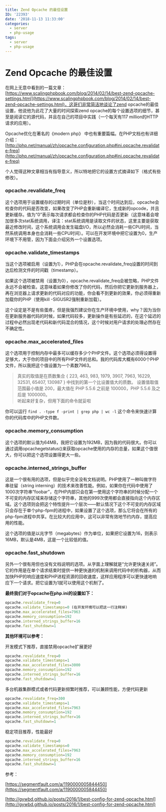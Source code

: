 ```yaml
---
title: Zend Opcache 的最佳设置
ID: '22393'
date: '2018-11-13 11:33:00'
categories:
  - server
  - php-usage
tags:
  - server
  - php-usage
---
```


# Zend Opcache 的最佳设置

在网上无意中看到的一篇文章：[https://www.scalingphpbook.com/blog/2014/02/14/best-zend-opcache-settings.html](https://www.scalingphpbook.com/blog/2014/02/14/best-zend-opcache-settings.html)，这哥们非常简洁地谈论了zend opcache的最佳设置，他说他为此花了大量的时间探索zend opcache的每个设置选项的细节，甚至是阅读它的源代码，并且在自己的项目中实践（一个每天有117 million的HTTP请求的应用）。

Opcache优化在著名的《modern php》 中也有重要篇幅。在PHP文档也有详细介绍：[http://php.net/manual/zh/opcache.configuration.php#ini.opcache.revalidate-freq](http://php.net/manual/zh/opcache.configuration.php#ini.opcache.revalidate-freq)

个人觉得这种文章相当有指导意义，所以特地把它的设置方式摘译如下（格式有些修改）。

### opcache.revalidate\_freq

这个选项用于设置缓存的过期时间（单位是秒），当这个时间达到后，opcache会检查你的代码是否改变，如果改变了PHP会重新编译它，生成新的opcode，并且更新缓存。值为“0”表示每次请求都会检查你的PHP代码是否更新（这意味着会增加很多次stat系统调用，译注：stat系统调用是读取文件的状态，这里主要是获取最近修改时间，这个系统调用会发生磁盘I/O，所以必然会消耗一些CPU时间，当然系统调用本身也会消耗一些CPU时间）。可以在开发环境中把它设置为0，生产环境下不用管，因为下面会介绍另外一个设置选项。

### opcache.validate\_timestamps

当这个选项被启用（设置为1），PHP会在opcache.revalidate\_freq设置的时间到达后检测文件的时间戳（timestamp）。

如果这个选项被禁用（设置为0），opcache.revalidate\_freq会被忽略，PHP文件永远不会被检查。这意味着如果你修改了你的代码，然后你把它更新到服务器上，再在浏览器上请求更新的代码对应的功能，你会看不到更新的效果，你必须得重新加载你的PHP（使用kill -SIGUSR2强制重新加载）。

这个设定是不是有些蛋疼，但是我强烈建议你在生产环境中使用，why？因为当你在更新服务器代码的时候，如果代码较多，更新操作是有些延迟的，在这个延迟的过程中必然出现老代码和新代码混合的情况，这个时候对用户请求的处理必然存在不确定性。

### opcache.max\_accelerated\_files

这个选项用于控制内存中最多可以缓存多少个PHP文件。这个选项必须得设置得足够大，大于你的项目中的所有PHP文件的总和。我的代码库大概有6000个PHP文件，所以我把这个值设置为一个素数7963。

> 真实的取值是在质数集合 { 223, 463, 983, 1979, 3907, 7963, 16229, 32531, 65407, 130987 } 中找到的第一个比设置值大的质数。 设置值取值范围最小值是 200，最大值在 PHP 5.5.6 之前是 100000，PHP 5.5.6 及之后是 1000000。  
> 听起来好复杂，但用下面的命令就妥啦

你可以运行 `find . -type f -print | grep php | wc -l` 这个命令来快速计算你的代码库中的PHP文件数。

### opcache.memory\_consumption

这个选项的默认值为64MB，我把它设置为192MB，因为我的代码很大。你可以通过调用opcachegetstatus()来获取opcache使用的内存的总量，如果这个值很大，你可以把这个选项设置得更大一些。

### opcache.interned\_strings\_buffer

这是一个很有用的选项，但是似乎完全没有文档说明。PHP使用了一种叫做字符串驻留（string interning）的技术来改善性能。例如，如果你在代码中使用了1000次字符串“foobar”，在PHP内部只会在第一使用这个字符串的时候分配一个不可变的内存区域来存储这个字符串，其他的999次使用都会直接指向这个内存区域。这个选项则会把这个特性提升一个层次——默认情况下这个不可变的内存区域只会存在于单个php-fpm的进程中，如果设置了这个选项，那么它将会在所有的php-fpm进程中共享。在比较大的应用中，这可以非常有效地节约内存，提高应用的性能。

这个选项的值是以兆字节（megabytes）作为单位，如果把它设置为16，则表示16MB，默认是4MB，这是一个比较低的值。

### opcache.fast\_shutdown

另外一个很有用但也没有文档说明的选项。从字面上理解就是“允许更快速关闭”。它的作用是在单个请求结束时提供一种更快速的机制来调用代码中的析构器，从而加快PHP的响应速度和PHP进程资源的回收速度，这样应用程序可以更快速地响应下一个请求。把它设置为1就可以使用这个机制了。

**最终我们对于opcache在php.ini的设置如下：**

``` js 
opcache.revalidate_freq=0
opcache.validate_timestamps=0 (在开发环境可以把这一行注释掉)
opcache.max_accelerated_files=7963
opcache.memory_consumption=192
opcache.interned_strings_buffer=16
opcache.fast_shutdown=1
```

**其他环境可以参考：**

开发模式下推荐，直接禁用opcache扩展更好

``` js 
opcache.revalidate_freq=0
opcache.validate_timestamps=1
opcache.max_accelerated_files=3000
opcache.memory_consumption=192
opcache.interned_strings_buffer=16
opcache.fast_shutdown=1
```

多台机器集群模式或者代码更新频繁时推荐，可以兼顾性能，方便代码更新

``` js 
opcache.revalidate_freq=300
opcache.validate_timestamps=1
opcache.max_accelerated_files=7963
opcache.memory_consumption=192
opcache.interned_strings_buffer=16
opcache.fast_shutdown=1
```

稳定项目推荐，性能最好

``` js 
opcache.revalidate_freq=0
opcache.validate_timestamps=0
opcache.max_accelerated_files=7963
opcache.memory_consumption=192
opcache.interned_strings_buffer=16
opcache.fast_shutdown=1
```

参考：

[https://segmentfault.com/a/1190000005844450](https://segmentfault.com/a/1190000005844450)

[http://gywbd.github.io/posts/2016/1/best-config-for-zend-opcache.html](http://gywbd.github.io/posts/2016/1/best-config-for-zend-opcache.html)
 
 
 
 
 
 
 
 
 
 
 
 
 
 
 
 
 
 
 
 
 
 
